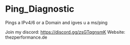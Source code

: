 # Ping_Diagnostic
Pings a IPv4/6 or a Domain and igves u a ms/ping


Join my discord: https://discord.gg/zsGTqgnsmK
Website: thezperformance.de
